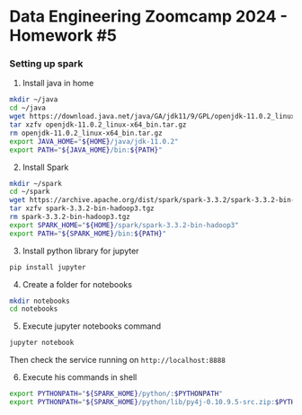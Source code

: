 # Data Engineering Zoomcamp 2024 - Homework #5

### Setting up spark

1. Install java in home

```sh
mkdir ~/java
cd ~/java
wget https://download.java.net/java/GA/jdk11/9/GPL/openjdk-11.0.2_linux-x64_bin.tar.gz
tar xzfv openjdk-11.0.2_linux-x64_bin.tar.gz
rm openjdk-11.0.2_linux-x64_bin.tar.gz
export JAVA_HOME="${HOME}/java/jdk-11.0.2"
export PATH="${JAVA_HOME}/bin:${PATH}"
```

2. Install Spark

```sh
mkdir ~/spark
cd ~/spark
wget https://archive.apache.org/dist/spark/spark-3.3.2/spark-3.3.2-bin-hadoop3.tgz
tar xzfv spark-3.3.2-bin-hadoop3.tgz
rm spark-3.3.2-bin-hadoop3.tgz
export SPARK_HOME="${HOME}/spark/spark-3.3.2-bin-hadoop3"
export PATH="${SPARK_HOME}/bin:${PATH}"
```

3. Install python library for jupyter

```sh
pip install jupyter
```

4. Create a folder for notebooks

```sh 
mkdir notebooks
cd notebooks
```

5. Execute jupyter notebooks command

```sh
jupyter notebook
```

Then check the service running on `http://localhost:8888`

6. Execute his commands in shell

```bash
export PYTHONPATH="${SPARK_HOME}/python/:$PYTHONPATH"
export PYTHONPATH="${SPARK_HOME}/python/lib/py4j-0.10.9.5-src.zip:$PYTHONPATH"
```
